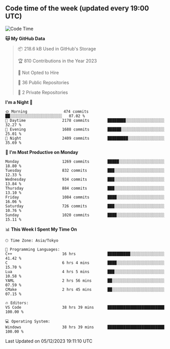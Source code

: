 ## Code time of the week (updated every 19:00 UTC)

<!--START_SECTION:waka-->
![Code Time](http://img.shields.io/badge/Code%20Time-2%2C396%20hrs%2052%20mins-blue)

**🐱 My GitHub Data** 

> 📦 218.6 kB Used in GitHub's Storage 
 > 
> 🏆 810 Contributions in the Year 2023
 > 
> 🚫 Not Opted to Hire
 > 
> 📜 36 Public Repositories 
 > 
> 🔑 2 Private Repositories 
 > 
**I'm a Night 🦉** 

```text
🌞 Morning                474 commits         ██░░░░░░░░░░░░░░░░░░░░░░░   07.02 % 
🌆 Daytime                2178 commits        ████████░░░░░░░░░░░░░░░░░   32.27 % 
🌃 Evening                1688 commits        ██████░░░░░░░░░░░░░░░░░░░   25.01 % 
🌙 Night                  2409 commits        █████████░░░░░░░░░░░░░░░░   35.69 % 
```
📅 **I'm Most Productive on Monday** 

```text
Monday                   1269 commits        █████░░░░░░░░░░░░░░░░░░░░   18.80 % 
Tuesday                  832 commits         ███░░░░░░░░░░░░░░░░░░░░░░   12.33 % 
Wednesday                934 commits         ███░░░░░░░░░░░░░░░░░░░░░░   13.84 % 
Thursday                 884 commits         ███░░░░░░░░░░░░░░░░░░░░░░   13.10 % 
Friday                   1084 commits        ████░░░░░░░░░░░░░░░░░░░░░   16.06 % 
Saturday                 726 commits         ███░░░░░░░░░░░░░░░░░░░░░░   10.76 % 
Sunday                   1020 commits        ████░░░░░░░░░░░░░░░░░░░░░   15.11 % 
```


📊 **This Week I Spent My Time On** 

```text
🕑︎ Time Zone: Asia/Tokyo

💬 Programming Languages: 
C++                      16 hrs              ██████████░░░░░░░░░░░░░░░   41.42 % 
C                        6 hrs 4 mins        ████░░░░░░░░░░░░░░░░░░░░░   15.70 % 
Lua                      4 hrs 5 mins        ███░░░░░░░░░░░░░░░░░░░░░░   10.58 % 
YAML                     2 hrs 56 mins       ██░░░░░░░░░░░░░░░░░░░░░░░   07.59 % 
CMake                    2 hrs 45 mins       ██░░░░░░░░░░░░░░░░░░░░░░░   07.15 % 

🔥 Editors: 
VS Code                  38 hrs 39 mins      █████████████████████████   100.00 % 

💻 Operating System: 
Windows                  38 hrs 39 mins      █████████████████████████   100.00 % 
```


 Last Updated on 05/12/2023 19:11:10 UTC
<!--END_SECTION:waka-->